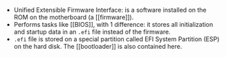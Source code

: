 - Unified Extensible Firmware Interface: is a software installed on the ROM on the motherboard (a [[firmware]]).
- Performs tasks like [[BIOS]], with 1 difference: it stores all initialization and startup data in an `.efi` file instead of the firmware.
- `.efi` file is stored on a special partition called EFI System Partition (ESP) on the hard disk. The [[bootloader]] is also contained here.
